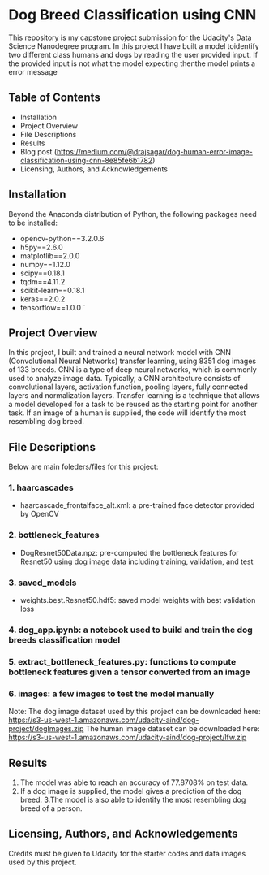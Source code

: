 # Dog Breed Classification using CNN
This repository is my capstone project submission for the Udacity's Data Science Nanodegree program. In this project I have built a model toidentify two different class humans and dogs by reading the user provided input. If the provided input is not what the model expecting thenthe model prints a error message


## Table of Contents
* Installation
* Project Overview
* File Descriptions
* Results
* Blog post (https://medium.com/@drajsagar/dog-human-error-image-classification-using-cnn-8e85fe6b1782)
* Licensing, Authors, and Acknowledgements

## Installation
Beyond the Anaconda distribution of Python, the following packages need to be installed:

*    opencv-python==3.2.0.6
*    h5py==2.6.0
*    matplotlib==2.0.0
*    numpy==1.12.0
*    scipy==0.18.1
*    tqdm==4.11.2
*    scikit-learn==0.18.1
*    keras==2.0.2
*    tensorflow==1.0.0 `

## Project Overview
In this project, I built and trained a neural network model with CNN (Convolutional Neural Networks) transfer learning, using 8351 dog images of 133 breeds. CNN is a type of deep neural networks, which is commonly used to analyze image data. Typically, a CNN architecture consists of convolutional layers, activation function, pooling layers, fully connected layers and normalization layers. Transfer learning is a technique that allows a model developed for a task to be reused as the starting point for another task. If an image of a human is supplied, the code will identify the most resembling dog breed.

## File Descriptions 
Below are main foleders/files for this project:

### 1. haarcascades
* haarcascade_frontalface_alt.xml: a pre-trained face detector provided by OpenCV
### 2. bottleneck_features
* DogResnet50Data.npz: pre-computed the bottleneck features for Resnet50 using dog image data including training, validation, and test
### 3. saved_models
* weights.best.Resnet50.hdf5: saved model weights with best validation loss
### 4. dog_app.ipynb: a notebook used to build and train the dog breeds classification model
### 5. extract_bottleneck_features.py: functions to compute bottleneck features given a tensor converted from an image
### 6. images: a few images to test the model manually

Note: The dog image dataset used by this project can be downloaded here: https://s3-us-west-1.amazonaws.com/udacity-aind/dog-project/dogImages.zip The human image dataset can be downloaded here: https://s3-us-west-1.amazonaws.com/udacity-aind/dog-project/lfw.zip


## Results

1. The model was able to reach an accuracy of 77.8708% on test data.
2. If a dog image is supplied, the model gives a prediction of the dog breed.
3.The model is also able to identify the most resembling dog breed of a person.

## Licensing, Authors, and Acknowledgements
Credits must be given to Udacity for the starter codes and data images used by this project.
